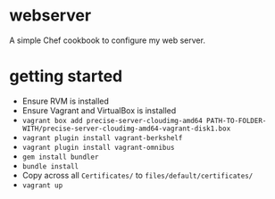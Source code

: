 webserver
=========

A simple Chef cookbook to configure my web server.

getting started
===============
* Ensure RVM is installed
* Ensure Vagrant and VirtualBox is installed
* `vagrant box add precise-server-cloudimg-amd64 PATH-TO-FOLDER-WITH/precise-server-cloudimg-amd64-vagrant-disk1.box`
* `vagrant plugin install vagrant-berkshelf`
* `vagrant plugin install vagrant-omnibus`
* `gem install bundler`
* `bundle install`
* Copy across all `Certificates/` to `files/default/certificates/`
* `vagrant up`


